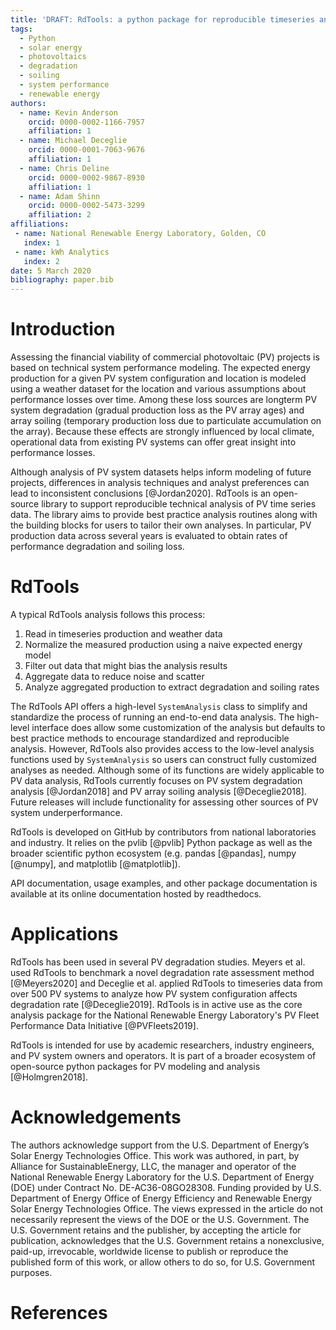 ```yaml
---
title: 'DRAFT: RdTools: a python package for reproducible timeseries analysis of photovoltaic systems'
tags:
  - Python
  - solar energy
  - photovoltaics
  - degradation
  - soiling
  - system performance
  - renewable energy
authors:
  - name: Kevin Anderson
    orcid: 0000-0002-1166-7957
    affiliation: 1
  - name: Michael Deceglie
    orcid: 0000-0001-7063-9676
    affiliation: 1
  - name: Chris Deline
    orcid: 0000-0002-9867-8930
    affiliation: 1
  - name: Adam Shinn
    orcid: 0000-0002-5473-3299
    affiliation: 2
affiliations:
 - name: National Renewable Energy Laboratory, Golden, CO
   index: 1
 - name: kWh Analytics
   index: 2
date: 5 March 2020
bibliography: paper.bib
---
```


# Introduction

Assessing the financial viability of commercial photovoltaic (PV) projects is
based on technical system performance modeling.  The expected energy
production for a given PV system configuration and location is modeled using
a weather dataset for the location and various assumptions about performance
losses over time.  Among these loss sources are longterm PV system degradation
(gradual production loss as the PV array ages) and array soiling (temporary
production loss due to particulate accumulation on the array).  Because these
effects are strongly influenced by local climate, operational data from
existing PV systems can offer great insight into performance losses.

Although analysis of PV system datasets helps inform modeling of future
projects, differences in analysis techniques and analyst preferences can lead
to inconsistent conclusions [@Jordan2020]. RdTools is an open-source library
to support reproducible technical analysis of PV time series data. The library
aims to provide best practice analysis routines along with the building blocks
for users to tailor their own analyses. In particular, PV production data 
across several years is evaluated to obtain rates of performance degradation
and soiling loss.  

# RdTools

A typical RdTools analysis follows this process:

1) Read in timeseries production and weather data
2) Normalize the measured production using a naive expected energy model
3) Filter out data that might bias the analysis results
4) Aggregate data to reduce noise and scatter
5) Analyze aggregated production to extract degradation and soiling rates

The RdTools API offers a high-level `SystemAnalysis` class to simplify and
standardize the process of running an end-to-end data analysis. The high-level
interface does allow some customization of the analysis but defaults to best
practice methods to encourage standardized and reproducible analysis. However,
RdTools also provides access to the low-level analysis functions used by
`SystemAnalysis` so users can construct fully customized analyses as needed.
Although some of its functions are widely applicable to PV data analysis,
RdTools currently focuses on PV system degradation analysis [@Jordan2018] and
PV array soiling analysis [@Deceglie2018].  Future releases will include
functionality for assessing other sources of PV system underperformance.

RdTools is developed on GitHub by contributors from national laboratories and
industry.  It relies on the pvlib [@pvlib] Python package as well as the
broader scientific python ecosystem (e.g. pandas [@pandas], numpy [@numpy],
and matplotlib [@matplotlib]).

API documentation, usage examples, and other package documentation
is available at its online documentation hosted by readthedocs. 

# Applications

RdTools has been used in several PV degradation studies.  Meyers et al. used
RdTools to benchmark a novel degradation rate assessment method [@Meyers2020]
and Deceglie et al. applied RdTools to timeseries data from over 500 PV systems
to analyze how PV system configuration affects degradation rate [@Deceglie2019].
RdTools is in active use as the core analysis package for the National
Renewable Energy Laboratory's PV Fleet Performance Data Initiative
[@PVFleets2019].

RdTools is intended for use by academic researchers, industry engineers, and
PV system owners and operators.  It is part of a broader ecosystem of 
open-source python packages for PV modeling and analysis [@Holmgren2018].

# Acknowledgements

The authors acknowledge support from the U.S. Department of Energy’s Solar
Energy Technologies Office. This work was authored, in part, by Alliance for
SustainableEnergy, LLC, the manager and operator of the National Renewable 
Energy Laboratory for the U.S. Department of Energy (DOE) under Contract
No. DE-AC36-08GO28308. Funding provided by U.S. Department of Energy Office
of Energy Efficiency and Renewable Energy Solar Energy Technologies Office.
The views expressed in the article do not necessarily represent the views of
the DOE or the U.S. Government. The U.S. Government retains and the publisher,
by accepting the article for publication, acknowledges that the U.S. Government
retains a nonexclusive, paid-up, irrevocable, worldwide license to publish or
reproduce the published form of this work, or allow others to do so, for U.S.
Government purposes. 

# References